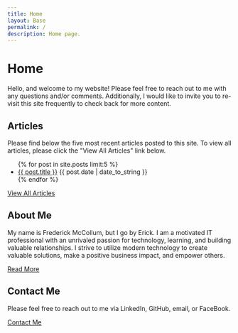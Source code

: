 ```yaml
---
title: Home
layout: Base
permalink: /
description: Home page.
---
```


# Home
Hello, and welcome to my website! Please feel free to reach out to me with any questions and/or comments. Additionally, I would like to invite you to re-visit this site frequently to check back for more content. 

## Articles
Please find below the five most recent articles posted to this site. To view all articles, please click the "View All Articles" link below.

<ul class="list-group list-group-flush pb-2">
    {% for post in site.posts limit:5 %}
        <li class="list-group-item">
            <a href="{{ post.url }}">{{ post.title }}</a> <span class="text-muted">{{ post.date | date_to_string }}</span>
        </li>
    {% endfor %}
</ul>

[View All Articles](/articles/)

## About Me
My name is Frederick McCollum, but I go by Erick. I am a motivated IT
professional with an unrivaled passion for technology, learning, and building
valuable relationships. I strive to utilize modern technology to create valuable
solutions, make a positive business impact, and empower others.

[Read More](/about-me/)

## Contact Me
Please feel free to reach out to me via LinkedIn, GitHub, email, or FaceBook. 

[Contact Me](/contact-me/)